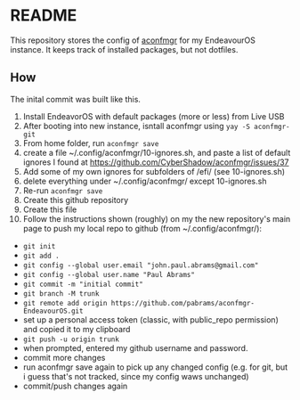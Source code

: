 # README

This repository stores the config of [aconfmgr](https://github.com/CyberShadow/aconfmgr#first-run) for my EndeavourOS instance. It keeps track of installed packages, but not dotfiles.

## How

The inital commit was built like this.

1. Install EndeavorOS with default packages (more or less) from Live USB
1. After booting into new instance, isntall aconfmgr using `yay -S aconfmgr-git`
1. From home folder, run `aconfmgr save`
1. create a file ~/.config/aconfmgr/10-ignores.sh, and paste a list of default ignores I found at https://github.com/CyberShadow/aconfmgr/issues/37
1. Add some of my own ignores for subfolders of /efi/ (see 10-ignores.sh)
1. delete everything under ~/.config/aconfmgr/ except 10-ignores.sh
1. Re-run `aconfmgr save`
1. Create this github repository
1. Create this file
1. Follow the instructions shown (roughly) on my the new repository's main page to push my local repo to github (from ~/.config/aconfmgr/):

 - `git init`
 - `git add .`
 - `git config --global user.email "john.paul.abrams@gmail.com"`
 - `git config --global user.name "Paul Abrams"`
 - `git commit -m "initial commit"`
 - `git branch -M trunk`
 - `git remote add origin https://github.com/pabrams/aconfmgr-EndeavourOS.git`
 - set up a personal access token (classic, with public_repo permission) and copied it to my clipboard
 - `git push -u origin trunk`
 - when prompted, entered my github username and password.
 - commit more changes
 - run aconfmgr save again to pick up any changed config (e.g. for git, but i guess that's not tracked, since my config waws unchanged)
 - commit/push changes again
